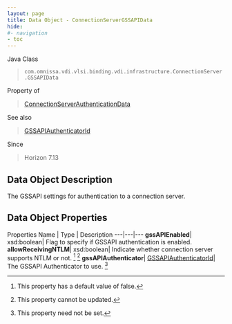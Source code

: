 ```yaml
---
layout: page
title: Data Object - ConnectionServerGSSAPIData
hide:
#- navigation
- toc
---
```






Java Class
> `com.omnissa.vdi.vlsi.binding.vdi.infrastructure.ConnectionServer.GSSAPIData`

Property of
> [ConnectionServerAuthenticationData](vdi.infrastructure.ConnectionServer.AuthenticationData.md#field_detail)

See also
> [GSSAPIAuthenticatorId](vdi.entity.GSSAPIAuthenticatorId.md)

Since
> Horizon 7.13


## Data Object Description

The GSSAPI settings for authentication to a connection server.

## Data Object Properties
Properties
Name |  Type |  Description
---|---|---
**gssAPIEnabled**|  xsd:boolean|  Flag to specify if GSSAPI authentication is enabled.
**allowReceivingNTLM**|  xsd:boolean|  Indicate whether connection server supports NTLM or not. [^5] [^2]
**gssAPIAuthenticator**| [GSSAPIAuthenticatorId](vdi.entity.GSSAPIAuthenticatorId.md)|  The GSSAPI Authenticator to use. [^1]


 


[^1]: This property need not be set.
[^2]: This property cannot be updated.
[^5]: This property has a default value of false.